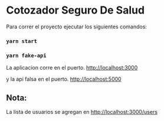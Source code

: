 # Cotozador Seguro De Salud

Para correr el proyecto ejecutar los siguientes comandos:

### `yarn start`

### `yarn fake-api`

La aplicacion corre en el puerto.
[http://localhost:3000](http://localhost:3000)

y la api falsa en el puerto.
[http://localhost:5000](http://localhost:5000)

## Nota:

La lista de usuarios se agregan en [http://localhost:3000/users](http://localhost:3000/users)
